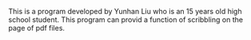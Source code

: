 This is a program developed by Yunhan Liu who is an 15 years old high school student. This program can provid a function of scribbling on the page of pdf files.
